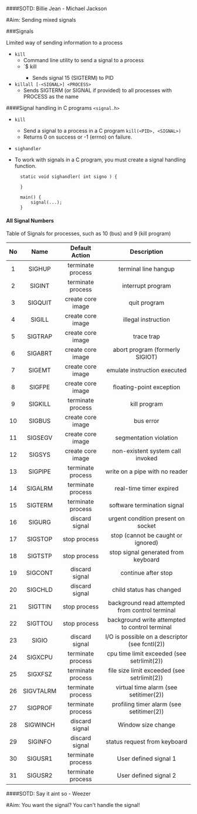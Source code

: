 ####SOTD: Billie Jean - Michael Jackson

#Aim: Sending mixed signals

###Signals

Limited way of sending information to a process

- `kill`
  - Command line utility to send a signal to a process
  - `$ kill <PID>
	- Sends signal 15 (SIGTERM) to PID
- `killall [-<SIGNAL>] <PROCESS>`
  - Sends SIGTERM (or SIGNAL if provided) to all processes with PROCESS as the name

####Signal handling in C programs `<signal.h>`

- `kill`
  - Send a signal to a process in a C program
	`kill(<PID>, <SIGNAL>)`
  - Returns 0 on success or -1 (errno) on failure.

- `sighandler`
- To work with signals in a C program, you must create a signal handling function.

		static void sighandler( int signo ) {
			
		}

		main() {
			signal(...);
		}

#### All Signal Numbers

 Table of Signals for processes, such as 10 (bus) and 9 (kill program)

| No  | Name | Default Action | Description |
|:----:|:--------:|:---------------------:|:--------------:|
|  1  | SIGHUP   |    terminate process  |  terminal line hangup |
|  2  | SIGINT   |   terminate process   | interrupt program |
|  3  | SIGQUIT  |   create core image   | quit program |
|  4  | SIGILL   |   create core image   |    illegal instruction |
|  5  | SIGTRAP  |   create core image   |   trace trap |
|  6  | SIGABRT  |  create core image    |  abort program (formerly SIGIOT) |
|  7  | SIGEMT   |   create core image   | emulate instruction executed |
|  8  | SIGFPE   |  create core image    |floating-point exception |
|  9  | SIGKILL  |  terminate process    |    kill program |
|  10 | SIGBUS   |  create core image    |   bus error |
|  11 | SIGSEGV  |  create core image    |  segmentation violation |
|  12 | SIGSYS   |  create core image    | non-existent system call invoked |
|  13 | SIGPIPE  |  terminate process    |write on a pipe with no reader |
|  14 | SIGALRM  |  terminate process    |    real-time timer expired |
|  15 | SIGTERM  |  terminate process    |   software termination signal |
|  16 | SIGURG   |    discard signal     |  urgent condition present on socket |
|  17 | SIGSTOP  |    stop process       | stop (cannot be caught or ignored) |
|  18 | SIGTSTP  |    stop process       | stop signal generated from keyboard |
|  19 | SIGCONT  |    discard signal     |       continue after stop |
|  20 | SIGCHLD  |    discard signal     |      child status has changed |
|  21 | SIGTTIN  |    stop process       |     background read attempted from control terminal |
|  22 | SIGTTOU  |      stop process     |    background write attempted to control terminal |
|  23 | SIGIO    |     discard signal    |   I/O is possible on a descriptor (see fcntl(2)) |
|  24 | SIGXCPU  |    terminate process  |  cpu time limit exceeded (see setrlimit(2)) |
|  25 | SIGXFSZ  |   terminate process   | file size limit exceeded (see setrlimit(2)) |
|  26 | SIGVTALRM|  terminate process    | virtual time alarm (see setitimer(2)) |
|  27 | SIGPROF  | terminate process     |    profiling timer alarm (see setitimer(2)) |
|  28 | SIGWINCH |     discard signal    |   Window size change |
|  29 | SIGINFO  |  discard signal       |status request from keyboard |
|  30 | SIGUSR1  |   terminate process   | User defined signal 1 |
|  31 | SIGUSR2  |  terminate process    |User defined signal 2 |
						
####SOTD: Say it aint so - Weezer

#Aim: You want the signal? You can't handle the signal!

